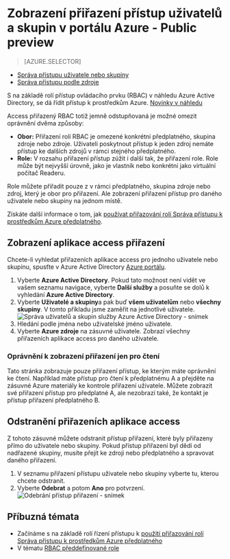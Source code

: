 <properties
    pageTitle="Zobrazení přiřazení přístup Azure zdrojů | Microsoft Azure"
    description="Zobrazení a správa přiřazení na základě rolí řízení přístupu uživatele nebo skupinu v portálu Azure"
    services="active-directory"
    documentationCenter=""
    authors="kgremban"
    manager="femila"
    editor="jeffsta"/>

<tags
    ms.service="active-directory"
    ms.devlang="na"
    ms.topic="article"
    ms.tgt_pltfrm="na"
    ms.workload="identity"
    ms.date="10/10/2016"
    ms.author="kgremban"/>

# <a name="view-access-assignments-for-users-and-groups-in-the-azure-portal---public-preview"></a>Zobrazení přiřazení přístup uživatelů a skupin v portálu Azure - Public preview

> [AZURE.SELECTOR]
- [Správa přístupu uživatele nebo skupiny](role-based-access-control-manage-assignments.md)
- [Správa přístupu podle zdroje](role-based-access-control-configure.md)

S na základě rolí přístup ovládacího prvku (RBAC) v náhledu Azure Active Directory, se dá řídit přístup k prostředkům Azure. [Novinky v náhledu](active-directory-preview-explainer.md)

Access přiřazený RBAC totiž jemně odstupňovaná je možné omezit oprávnění dvěma způsoby:

- **Obor:** Přiřazení rolí RBAC je omezené konkrétní předplatného, skupina zdroje nebo zdroje. Uživateli poskytnout přístup k jeden zdroj nemáte přístup ke dalších zdrojů v rámci stejného předplatného.
- **Role:** V rozsahu přiřazení přístup zúžit i další tak, že přiřazení role. Role může být nejvyšší úrovně, jako je vlastník nebo konkrétní jako virtuální počítač Readeru.

Role můžete přiřadit pouze z v rámci předplatného, skupina zdroje nebo zdroj, který je obor pro přiřazení. Ale zobrazení přiřazení přístup pro daného uživatele nebo skupiny na jednom místě.

Získáte další informace o tom, jak [používat přiřazování rolí Správa přístupu k prostředkům Azure předplatného](role-based-access-control-configure.md).

##  <a name="view-access-assignments"></a>Zobrazení aplikace access přiřazení

Chcete-li vyhledat přiřazeních aplikace access pro jednoho uživatele nebo skupinu, spusťte v Azure Active Directory [Azure portálu](http://portal.azure.com).

1. Vyberte **Azure Active Directory**. Pokud tato možnost není vidět ve vašem seznamu navigace, vyberte **Další služby** a posuňte se dolů k vyhledání **Azure Active Directory**.
2. Vyberte **Uživatelé a skupiny**a pak buď **všem uživatelům** nebo **všechny skupiny**. V tomto příkladu jsme zaměřit na jednotlivé uživatele.
    ![Správa uživatelů a skupin služby Azure Active Directory - snímek](./media/role-based-access-control-manage-assignments/rbac_users_groups.png)
3. Hledání podle jména nebo uživatelské jméno uživatele.
4. Vyberte **Azure zdroje** na zásuvné uživatele. Zobrazí všechny přiřazeních aplikace access pro daného uživatele.

### <a name="read-permissions-to-view-assignments"></a>Oprávnění k zobrazení přiřazení jen pro čtení

Tato stránka zobrazuje pouze přiřazení přístup, ke kterým máte oprávnění ke čtení. Například máte přístup pro čtení k předplatnému A a přejděte na zásuvné Azure materiály ke kontrole přiřazení uživatele. Můžete zobrazit své přiřazení přístup pro předplatné A, ale nezobrazí také, že kontakt je přístup přiřazení předplatného B.

## <a name="delete-access-assignments"></a>Odstranění přiřazeních aplikace access

Z tohoto zásuvné můžete odstranit přístup přiřazení, které byly přiřazeny přímo do uživatele nebo skupiny. Pokud přístup přiřazení byl dědí od nadřazené skupiny, musíte přejít ke zdroji nebo předplatného a spravovat daného přiřazení.

1. V seznamu přiřazení přístupu uživatele nebo skupiny vyberte tu, kterou chcete odstranit.
2. Vyberte **Odebrat** a potom **Ano** pro potvrzení.
    ![Odebrání přístup přiřazení - snímek](./media/role-based-access-control-manage-assignments/delete_assignment.png)

## <a name="related-topics"></a>Příbuzná témata

- Začínáme s na základě rolí řízení přístupu k [použití přiřazování rolí Správa přístupu k prostředkům Azure předplatného](role-based-access-control-configure.md)
- V tématu [RBAC předdefinované role](role-based-access-built-in-roles.md)
